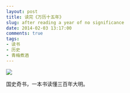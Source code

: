 ```yaml
---
layout: post
title: 读完《万历十五年》
slug: after reading a year of no significance
date: 2014-02-03 13:17:00
comments: true
tags:
- 读书
- 历史
- 青梅煮酒
---
```


![](http://pic.yupoo.com/leninlee/DvE1PYrK/medish.jpg)

国史奇书，一本书读懂三百年大明。
